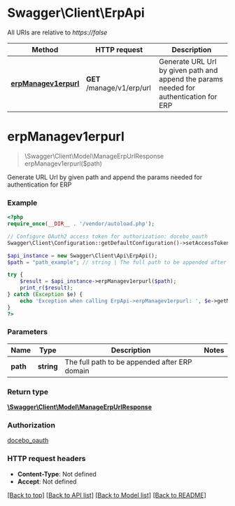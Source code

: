 # Swagger\Client\ErpApi

All URIs are relative to *https://false*

Method | HTTP request | Description
------------- | ------------- | -------------
[**erpManagev1erpurl**](ErpApi.md#erpManagev1erpurl) | **GET** /manage/v1/erp/url | Generate URL Url by given path and append the params needed for authentication for ERP


# **erpManagev1erpurl**
> \Swagger\Client\Model\ManageErpUrlResponse erpManagev1erpurl($path)

Generate URL Url by given path and append the params needed for authentication for ERP



### Example
```php
<?php
require_once(__DIR__ . '/vendor/autoload.php');

// Configure OAuth2 access token for authorization: docebo_oauth
Swagger\Client\Configuration::getDefaultConfiguration()->setAccessToken('YOUR_ACCESS_TOKEN');

$api_instance = new Swagger\Client\Api\ErpApi();
$path = "path_example"; // string | The full path to be appended after ERP domain

try {
    $result = $api_instance->erpManagev1erpurl($path);
    print_r($result);
} catch (Exception $e) {
    echo 'Exception when calling ErpApi->erpManagev1erpurl: ', $e->getMessage(), PHP_EOL;
}
?>
```

### Parameters

Name | Type | Description  | Notes
------------- | ------------- | ------------- | -------------
 **path** | **string**| The full path to be appended after ERP domain |

### Return type

[**\Swagger\Client\Model\ManageErpUrlResponse**](../Model/ManageErpUrlResponse.md)

### Authorization

[docebo_oauth](../../README.md#docebo_oauth)

### HTTP request headers

 - **Content-Type**: Not defined
 - **Accept**: Not defined

[[Back to top]](#) [[Back to API list]](../../README.md#documentation-for-api-endpoints) [[Back to Model list]](../../README.md#documentation-for-models) [[Back to README]](../../README.md)

